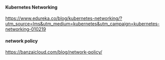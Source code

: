 #### Kubernetes Networking 
https://www.edureka.co/blog/kubernetes-networking/?utm_source=lms&utm_medium=kubernetes&utm_campaign=kubernetes-networking-010219

#### network policy
https://banzaicloud.com/blog/network-policy/ 
